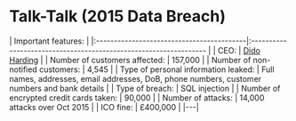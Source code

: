 # Talk-Talk (2015 Data Breach)

|                                   Important features:                                                                                            |
|:------------------------------------------|:-----------------------------------------------------------------                                    |
| CEO:                                      | [Dido Harding](https://en.wikipedia.org/wiki/Dido_Harding)                                           |
| Number of customers affected:             | 157,000                                                                                              |
| Number of non-notified customers:         | 4,545                                                                                                |
| Type of personal information leaked:      | Full names, addresses, email addresses, DoB, phone numbers, customer numbers and bank details        |
| Type of breach:                           | SQL injection                                                                                        |
| Number of encrypted credit cards taken:   | 90,000                                                                                               |
| Number of attacks:                        | 14,000 attacks over Oct 2015                                                                         |
| ICO fine:                                 | £400,000                                                                                             |
|---|


